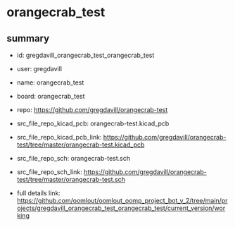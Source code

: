 # orangecrab_test
 
## summary 
* id: gregdavill_orangecrab_test_orangecrab_test
* user: gregdavill
* name: orangecrab_test
* board: orangecrab_test
* repo: https://github.com/gregdavill/orangecrab-test
* src_file_repo_kicad_pcb: orangecrab-test.kicad_pcb
* src_file_repo_kicad_pcb_link: https://github.com/gregdavill/orangecrab-test/tree/master/orangecrab-test.kicad_pcb


* src_file_repo_sch: orangecrab-test.sch
* src_file_repo_sch_link: https://github.com/gregdavill/orangecrab-test/tree/master/orangecrab-test.sch
* full details link: https://github.com/oomlout/oomlout_oomp_project_bot_v_2/tree/main/projects/gregdavill_orangecrab_test_orangecrab_test/current_version/working  








